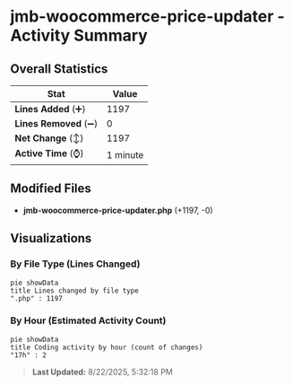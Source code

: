 # jmb-woocommerce-price-updater - Activity Summary 

## Overall Statistics

| Stat                   | Value                                                             |
| ---------------------- | ----------------------------------------------------------------- |
| **Lines Added** (➕)   | 1197                                          |
| **Lines Removed** (➖) | 0                                        |
| **Net Change** (↕)    | 1197                |
| **Active Time** (⌚)   | 1 minute |


## Modified Files
- **jmb-woocommerce-price-updater.php** (+1197, -0)

## Visualizations

### By File Type (Lines Changed)

```mermaid
pie showData
title Lines changed by file type
".php" : 1197
```

### By Hour (Estimated Activity Count)

```mermaid
pie showData
title Coding activity by hour (count of changes)
"17h" : 2
```


> **Last Updated:** 8/22/2025, 5:32:18 PM